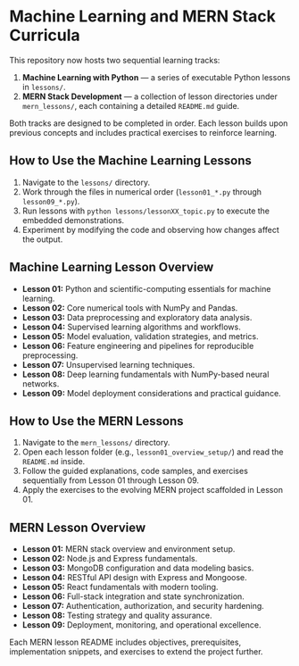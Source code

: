 # Machine Learning and MERN Stack Curricula

This repository now hosts two sequential learning tracks:

1. **Machine Learning with Python** — a series of executable Python lessons in `lessons/`.
2. **MERN Stack Development** — a collection of lesson directories under `mern_lessons/`, each containing a detailed `README.md` guide.

Both tracks are designed to be completed in order. Each lesson builds upon previous concepts and includes practical exercises to reinforce learning.

## How to Use the Machine Learning Lessons
1. Navigate to the `lessons/` directory.
2. Work through the files in numerical order (`lesson01_*.py` through `lesson09_*.py`).
3. Run lessons with `python lessons/lessonXX_topic.py` to execute the embedded demonstrations.
4. Experiment by modifying the code and observing how changes affect the output.

## Machine Learning Lesson Overview
- **Lesson 01:** Python and scientific-computing essentials for machine learning.
- **Lesson 02:** Core numerical tools with NumPy and Pandas.
- **Lesson 03:** Data preprocessing and exploratory data analysis.
- **Lesson 04:** Supervised learning algorithms and workflows.
- **Lesson 05:** Model evaluation, validation strategies, and metrics.
- **Lesson 06:** Feature engineering and pipelines for reproducible preprocessing.
- **Lesson 07:** Unsupervised learning techniques.
- **Lesson 08:** Deep learning fundamentals with NumPy-based neural networks.
- **Lesson 09:** Model deployment considerations and practical guidance.

## How to Use the MERN Lessons
1. Navigate to the `mern_lessons/` directory.
2. Open each lesson folder (e.g., `lesson01_overview_setup/`) and read the `README.md` inside.
3. Follow the guided explanations, code samples, and exercises sequentially from Lesson 01 through Lesson 09.
4. Apply the exercises to the evolving MERN project scaffolded in Lesson 01.

## MERN Lesson Overview
- **Lesson 01:** MERN stack overview and environment setup.
- **Lesson 02:** Node.js and Express fundamentals.
- **Lesson 03:** MongoDB configuration and data modeling basics.
- **Lesson 04:** RESTful API design with Express and Mongoose.
- **Lesson 05:** React fundamentals with modern tooling.
- **Lesson 06:** Full-stack integration and state synchronization.
- **Lesson 07:** Authentication, authorization, and security hardening.
- **Lesson 08:** Testing strategy and quality assurance.
- **Lesson 09:** Deployment, monitoring, and operational excellence.

Each MERN lesson README includes objectives, prerequisites, implementation snippets, and exercises to extend the project further.
